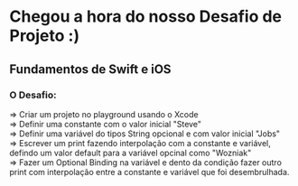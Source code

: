 # Chegou a hora do nosso Desafio de Projeto :)

## Fundamentos de Swift e iOS

### O Desafio:

=> Criar um projeto no playground usando o Xcode <br>
=> Definir uma constante com o valor inicial "Steve" <br>
=> Definir uma variável do tipos String opcional e com valor inicial "Jobs" <br>
=> Escrever um print fazendo interpolação com a constante e variável, defindo um valor default para a variável opcinal como "Wozniak" <br>
=> Fazer um Optional Binding na variável e dento da condição fazer outro print com interpolação entre a constante e variável que foi desembrulhada. <br>
